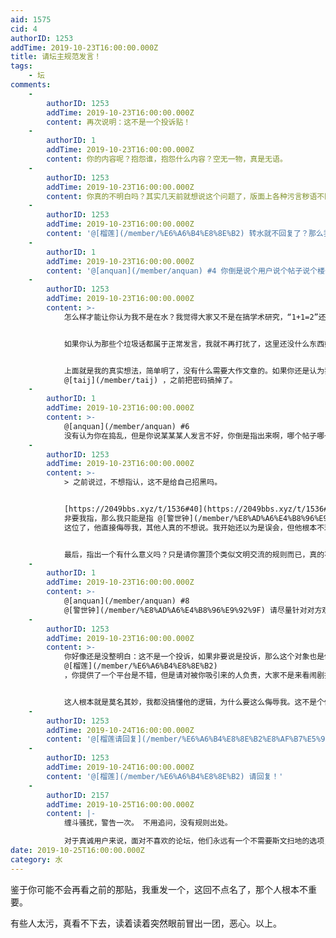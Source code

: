 ```yaml
---
aid: 1575
cid: 4
authorID: 1253
addTime: 2019-10-23T16:00:00.000Z
title: 请坛主规范发言！
tags:
    - 坛
comments:
    -
        authorID: 1253
        addTime: 2019-10-23T16:00:00.000Z
        content: 再次说明：这不是一个投诉贴！
    -
        authorID: 1
        addTime: 2019-10-23T16:00:00.000Z
        content: 你的内容呢？抱怨谁，抱怨什么内容？空无一物，真是无语。
    -
        authorID: 1253
        addTime: 2019-10-23T16:00:00.000Z
        content: 你真的不明白吗？其实几天前就想说这个问题了，版面上各种污言秽语不断堆积，要我指出来？
    -
        authorID: 1253
        addTime: 2019-10-23T16:00:00.000Z
        content: '@[榴莲](/member/%E6%A6%B4%E8%8E%B2) 转水就不回复了？那么我怎么和你交流呢？'
    -
        authorID: 1
        addTime: 2019-10-23T16:00:00.000Z
        content: '@[anquan](/member/anquan) #4 你倒是说个用户说个帖子说个楼号啊，你就说有问题我怎么知道哪里有问题，真是……'
    -
        authorID: 1253
        addTime: 2019-10-23T16:00:00.000Z
        content: >-
            怎么样才能让你认为我不是在水？我觉得大家又不是在搞学术研究，“1+1=2”还要进行引经据典、分析论证，现在的版面怎么样你还看不见吗，非要我指出来？之前说过，不想指认，这不是给自己招黑吗。不管有没有这种事发生，你作为管理者也该有个预案和措施吧，请广而告之。


            如果你认为那些个垃圾话都属于正常发言，我就不再打扰了，这里还没什么东西好到让人甘愿忍受如此多的精神污染。如果你还承认这几天版面确实比之前脏多了，请出台一个规范，其实主要是警告意味，让某些人发言时收敛点，表达观点即可，侮辱人的话尽量不要出口。


            上面就是我的真实想法，简单明了，没有什么需要大作文章的。如果你还是认为我在捣乱，请看下我的历史发言，我就一潜水爱好者而已。 帐号还包括
            @[taij](/member/taij) ，之前把密码搞掉了。
    -
        authorID: 1
        addTime: 2019-10-23T16:00:00.000Z
        content: >-
            @[anquan](/member/anquan) #6
            没有认为你在捣乱，但是你说某某某人发言不好，你倒是指出来啊，哪个帖子哪一楼，我这个要求很难么？你吧唧了那么多话，直接告诉我哪一帖哪一楼那么难？
    -
        authorID: 1253
        addTime: 2019-10-23T16:00:00.000Z
        content: >-
            > 之前说过，不想指认，这不是给自己招黑吗。


            [https://2049bbs.xyz/t/1536#40](https://2049bbs.xyz/t/1536#40)
            非要我指，那么我只能是指 @[警世钟](/member/%E8%AD%A6%E4%B8%96%E9%92%9F)
            这位了，他直接侮辱我，其他人真的不想说。我开始还以为是误会，但他根本不理会我的询问，反而和别人怼得有声有色，只是因为我克制没怼他，可以想象要是我反怼回去绝对会收到他的反馈。


            最后，指出一个有什么意义吗？只是请你置顶个类似文明交流的规则而已，真的不想看到这些污言秽语。
    -
        authorID: 1
        addTime: 2019-10-23T16:00:00.000Z
        content: >-
            @[anquan](/member/anquan) #8
            @[警世钟](/member/%E8%AD%A6%E4%B8%96%E9%92%9F) 请尽量针对对方观点进行对话
    -
        authorID: 1253
        addTime: 2019-10-23T16:00:00.000Z
        content: >-
            你好像还是没整明白：这不是一个投诉，如果非要说是投诉，那么这个对象也是你
            @[榴莲](/member/%E6%A6%B4%E8%8E%B2)
            ，你提供了一个平台是不错，但是请对被你吸引来的人负责，大家不是来看闹剧找骂的。


            这人根本就是莫名其妙，我都没搞懂他的逻辑，为什么要这么侮辱我。这不是个例，不但是我的遭遇。请针对这种情况做出警告和限制。
    -
        authorID: 1253
        addTime: 2019-10-24T16:00:00.000Z
        content: '@[榴莲请回复](/member/%E6%A6%B4%E8%8E%B2%E8%AF%B7%E5%9B%9E%E5%A4%8D) ！'
    -
        authorID: 1253
        addTime: 2019-10-24T16:00:00.000Z
        content: '@[榴莲](/member/%E6%A6%B4%E8%8E%B2) 请回复！'
    -
        authorID: 2157
        addTime: 2019-10-25T16:00:00.000Z
        content: |-
            缠斗骚扰，警告一次。 不用追问，没有规则出处。

            对于真诚用户来说，面对不喜欢的论坛，他们永远有一个不需要斯文扫地的选项，那就是离开。
date: 2019-10-25T16:00:00.000Z
category: 水
---
```


鉴于你可能不会再看之前的那贴，我重发一个，这回不点名了，那个人根本不重要。

有些人太污，真看不下去，读着读着突然眼前冒出一团，恶心。以上。
